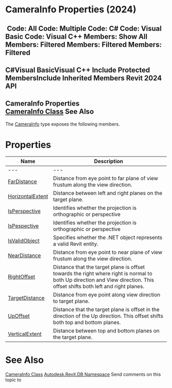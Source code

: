 # CameraInfo Properties (2024)

﻿
 Code: All Code: Multiple Code: C# Code: Visual Basic Code: Visual C++  Members: Show All Members: Filtered Members: Filtered Members: Filtered   
---  
C#Visual BasicVisual C++
Include Protected MembersInclude Inherited Members
Revit 2024 API  
---  
CameraInfo Properties  
[CameraInfo Class](facf52cc-bc82-0008-9e4c-60e6a335ef40.md "CameraInfo Class") See Also  
---  
The [CameraInfo](facf52cc-bc82-0008-9e4c-60e6a335ef40.md "CameraInfo Class") type exposes the following members.
# Properties
| Name | Description |
| --- | --- |
| --- | --- | --- |
| [FarDistance](16edd64f-ac8d-23aa-dfc7-514e4bebcd13.md "FarDistance Property") | Distance from eye point to far plane of view frustum along the view direction. |
| [HorizontalExtent](8247b292-f93f-684f-8270-a7c2fa92a6c8.md "HorizontalExtent Property") | Distance between left and right planes on the target plane. |
| [IsPerspective](37b664d0-d6fe-63b8-97f3-d23f3ec7c237.md "IsPerspective Property") | Identifies whether the projection is orthographic or perspective |
| [IsPespective](e5b44850-c499-942a-b1b1-1cbf145e1417.md "IsPespective Property") | Identifies whether the projection is orthographic or perspective |
| [IsValidObject](5bb6d514-66ec-24a5-8560-7bdd92a6b766.md "IsValidObject Property") | Specifies whether the .NET object represents a valid Revit entity. |
| [NearDistance](74236919-5164-1ddb-b5bd-5b41a4d18dc5.md "NearDistance Property") | Distance from eye point to near plane of view frustum along the view direction. |
| [RightOffset](5d30cbc2-2b80-5b26-3379-00d83a582d3a.md "RightOffset Property") | Distance that the target plane is offset towards the right where right is normal to both Up direction and View direction. This offset shifts both left and right planes. |
| [TargetDistance](46b7abd3-5ec1-939a-3f92-170fb6c87233.md "TargetDistance Property") | Distance from eye point along view direction to target plane. |
| [UpOffset](927f8022-85ae-ce88-c2c5-b709930f0846.md "UpOffset Property") | Distance that the target plane is offset in the direction of the Up direction. This offset shifts both top and bottom planes. |
| [VerticalExtent](d218fc23-3966-b79b-a863-8fdd74569dfe.md "VerticalExtent Property") | Distance between top and bottom planes on the target plane. |

# See Also
[CameraInfo Class](facf52cc-bc82-0008-9e4c-60e6a335ef40.md "CameraInfo Class")
[Autodesk.Revit.DB Namespace](87546ba7-461b-c646-cbb1-2cb8f5bff8b2.md "Autodesk.Revit.DB Namespace")
Send comments on this topic to 